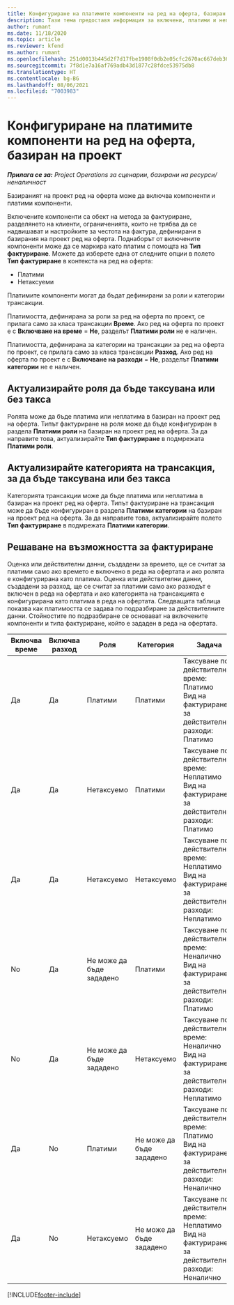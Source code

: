 ```yaml
---
title: Конфигуриране на платимите компоненти на ред на оферта, базиран на проект
description: Тази тема предоставя информация за включени, платими и неплатими компоненти на базирани на проект редове на оферта.
author: rumant
ms.date: 11/18/2020
ms.topic: article
ms.reviewer: kfend
ms.author: rumant
ms.openlocfilehash: 251d0013b445d2f7d17fbe1908f0db2e05cfc2670ac667deb363c98f608a2aef
ms.sourcegitcommit: 7f8d1e7a16af769adb43d1877c28fdce53975db8
ms.translationtype: HT
ms.contentlocale: bg-BG
ms.lasthandoff: 08/06/2021
ms.locfileid: "7003983"
---
```

# <a name="configure-the-chargeable-components-of-a-project-based-quote-line"></a>Конфигуриране на платимите компоненти на ред на оферта, базиран на проект

_**Прилага се за:** Project Operations за сценарии, базирани на ресурси/неналичност_

Базираният на проект ред на оферта може да включва компоненти и платими компоненти.

Включените компоненти са обект на метода за фактуриране, разделянето на клиенти, ограниченията, които не трябва да се надвишават и настройките за честота на фактура, дефинирани в базирания на проект ред на оферта.
Поднаборът от включените компоненти може да се маркира като платим с помощта на **Тип фактуриране**. Можете да изберете една от следните опции в полето **Тип фактуриране** в контекста на ред на оферта:

   - Платими
   - Нетаксуеми

Платимите компоненти могат да бъдат дефинирани за роли и категории трансакции.

Платимостта, дефинирана за роли за ред на оферта по проект, се прилага само за класа трансакции **Време**. Ако ред на оферта по проект е с **Включване на време** = **Не**, разделът **Платими роли** не е наличен.

Платимостта, дефинирана за категории на трансакции за ред на оферта по проект, се прилага само за класа трансакции **Разход**. Ако ред на оферта по проект е с **Включване на разходи** = **Не**, разделът **Платими категории** не е наличен.

## <a name="update-a-role-to-be-chargeable-or-non-chargeable"></a>Актуализирайте роля да бъде таксувана или без такса
Ролята може да бъде платима или неплатима в базиран на проект ред на оферта. Типът фактуриране на роля може да бъде конфигуриран в раздела **Платими роли** на базиран на проект ред на оферта. За да направите това, актуализирайте **Тип фактуриране** в подмрежата **Платими роли**. 

## <a name="update-a-transaction-category-to-be-chargeable-or-non-chargeable"></a>Актуализирайте категорията на трансакция, за да бъде таксувана или без такса
Категорията трансакции може да бъде платима или неплатима в базиран на проект ред на оферта. Типът фактуриране на трансакция може да бъде конфигуриран в раздела **Платими категории** на базиран на проект ред на оферта. За да направите това, актуализирайте полето **Тип фактуриране** в подмрежата **Платими категории**. 

## <a name="resolve-chargeability"></a>Решаване на възможността за фактуриране

Оценка или действителни данни, създадени за времето, ще се считат за платими само ако времето е включено в реда на офертата и ако ролята е конфигурирана като платима.
Оценка или действителни данни, създадени за разход, ще се считат за платими само ако разходът е включен в реда на офертата и ако категорията на трансакцията е конфигурирана като платима в реда на офертата. Следващата таблица показва как платимостта се задава по подразбиране за действителните данни. Стойностите по подразбиране се основават на включените компоненти и типа фактуриране, който е зададен в реда на офертата.

| Включва време | Включва разход | Роля | Категория | Задача |
| --- | --- | --- | --- | --- |
| Да | Да | Платими | Платими | Таксуване по действително време: Платимо </br>Вид на фактурирането за действителни разходи: Платимо |
| Да | Да | Нетаксуемо | Платими | Таксуване по действително време: Неплатимо </br>Вид на фактурирането за действителни разходи: Платимо |
| Да | Да | Нетаксуемо | Нетаксуемо | Таксуване по действително време: Неплатимо </br>Вид на фактурирането за действителни разходи: Неплатимо |
| No | Да | Не може да бъде зададено | Платими | Таксуване по действително време: Неналично </br>Вид на фактурирането за действителни разходи: Платимо |
| No | Да | Не може да бъде зададено | Нетаксуемо | Таксуване по действително време: Неналично </br>Вид на фактурирането за действителни разходи: Неплатимо |
| Да | No | Платими | Не може да бъде зададено | Таксуване по действително време: Платимо </br>Вид на фактурирането за действителни разходи: Неналично |
| Да | No | Нетаксуемо | Не може да бъде зададено | Таксуване по действително време: Неплатимо </br> Вид на фактурирането за действителни разходи: Неналично |


[!INCLUDE[footer-include](../includes/footer-banner.md)]